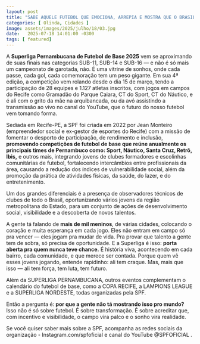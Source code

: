 ```yaml
---
layout: post
title: "SABE AQUELE FUTEBOL QUE EMOCIONA, ARREPIA E MOSTRA QUE O BRASIL AINDA É O PAÍS DO TALENTO? ELE TÁ ACONTECENDO AGORA, BEM AQUI, EM PERNAMBUCO"
categories: [ Olinda, Cidades ]
image: assets/images/2025/julho/18/03.jpg
date:   2025-07-18 14:01:00 -0300
tags: [ featured]
---
```

A **Superliga Pernambucana de Futebol de Base 2025** vem se aproximando de suas finais nas categorias SUB-11, SUB-14 e SUB-16 — e não é só mais um campeonato de garotada, não. É uma vitrine de sonhos, onde cada passe, cada gol, cada comemoração tem um peso gigante. Em sua 4ª edição, a competição vem rolando desde o dia 15 de março, tendo a participação de 28 equipes e 1.127 atletas inscritos, com jogos em campos do Recife como Gramadão do Parque Caiara, CT do Sport, CT do Náutico, e é ali com o grito da mãe na arquibancada, ou da avó assistindo a transmissão ao vivo no canal do YouTube, que o futuro do nosso futebol vem tomando forma.

Sediada em Recife-PE, a SPF foi criada em 2022 por Jean Monteiro (empreendedor social e ex-gestor de esportes do Recife) com a missão de fomentar o desporto de participação, de rendimento e inclusão, **promovendo competições de futebol de base que reúne anualmente os principais times de Pernambuco como: Sport, Náutico, Santa Cruz, Retrô, Ibis,** e outros mais, integrando jovens de clubes formadores e escolinhas comunitárias de futebol, fortalecendo intercâmbios entre profissionais da área, causando a redução dos índices de vulnerabilidade social, além da promoção da prática de atividades físicas, da saúde, do lazer, e do entretenimento.

Um dos grandes diferenciais é a presença de observadores técnicos de clubes de todo o Brasil, oportunizando vários jovens da região metropolitana do Estado, para um conjunto de ações de desenvolvimento social, visibilidade e a descoberta de novos talentos.

A gente tá falando de **mais de mil meninos**, de várias cidades, colocando o coração e muita esperança em cada jogo. Eles não entram em campo só pra vencer — eles jogam pra mudar de vida. Pra provar que talento a gente tem de sobra, só precisa de oportunidade.
E a Superliga é isso: **porta aberta pra quem nunca teve chance.** É história viva, acontecendo em cada bairro, cada comunidade, e que merece ser contada. Porque quem vê esses jovens jogando, entende rapidinho: ali tem craque. Mas, mais que isso — ali tem força, tem luta, tem futuro.

Além da SUPERLIGA PERNAMBUCANA, outros eventos complementam o calendário do futebol de base, como a COPA RECIFE, a LAMPIONS LEAGUE e a SUPERLIGA NORDESTE, todas organizadas pela SPF. 

Então a pergunta é: **por que a gente não tá mostrando isso pro mundo?**
Isso não é só sobre futebol. É sobre transformação. É sobre acreditar que, com incentivo e visibilidade, o campo vira palco e o sonho vira realidade.

Se você quiser saber mais sobre a SPF, acompanha as redes sociais da organização - Instagram.com/spfoficial e canal do YouTube @SPFOFICIAL .